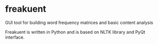 freakuent
=========

GUI tool for building word frequency matrices and basic content analysis

Freakuent is written in Python and is based on NLTK library and PyQt interface.
